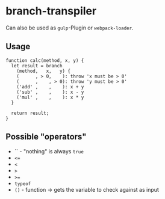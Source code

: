 # branch-transpiler
Can also be used as `gulp`-Plugin or `webpack-loader`.
## Usage

```
function calc(method, x, y) {
  let result = branch
    (method,   x,   y) {
    (      , > 0,    ): throw 'x must be > 0'
    (      ,    , > 0): throw 'y must be > 0'
    ('add' ,    ,    ): x + y
    ('sub' ,    ,    ): x - y
    ('mul' ,    ,    ): x * y
  }

  return result;
}
```

## Possible "operators"
* `` - "nothing" is always `true`
* `<=`
* `<`
* `>`
* `>=`
* `typeof`
* `()` - function -> gets the variable to check against as input